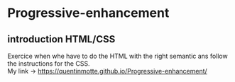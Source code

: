 # Progressive-enhancement  
## introduction HTML/CSS  
Exercice when whe have to do the HTML with the right semantic ans follow the instructions for the CSS.  
My link -> https://quentinmotte.github.io/Progressive-enhancement/
